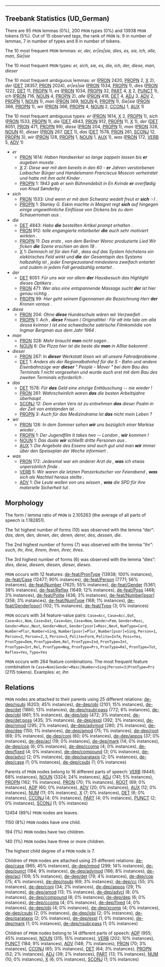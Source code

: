 

--------------------------------------------------------------------------------

## Treebank Statistics (UD_German)

There are 95 `PRON` lemmas (0%), 200 `PRON` types (0%) and 13938 `PRON` tokens (5%).
Out of 15 observed tags, the rank of `PRON` is: 9 in number of lemmas, 7 in number of types and 8 in number of tokens.

The 10 most frequent `PRON` lemmas: <em>er, der, er|es|sie, dies, es, sie, ich, alle, man, Sie|sie</em>

The 10 most frequent `PRON` types:  <em>er, sich, sie, es, die, ich, der, diese, man, dieser</em>

The 10 most frequent ambiguous lemmas: <em>er</em> ([PRON]() 2420, [PROPN]() 2, [X]() 2), <em>der</em> ([DET]() 28357, [PRON]() 2024), <em>er|es|sie</em> ([PRON]() 1534, [PROPN]() 1), <em>dies</em> ([PRON]() 1222, [DET]() 11, [PROPN]() 1), <em>es</em> ([PRON]() 1034, [PROPN]() 32, [PART]() 4, [X]() 2, [PUNCT]() 1), <em>ich</em> ([PRON]() 716, [NOUN]() 4, [PROPN]() 2), <em>alle</em> ([PRON]() 418, [DET]() 4, [ADJ]() 3, [ADV]() 2, [PROPN]() 1, [NOUN]() 1), <em>man</em> ([PRON]() 369, [NOUN]() 6, [PROPN]() 1), <em>Sie|sie</em> ([PRON]() 366, [PROPN]() 1), <em>wir</em> ([PRON]() 366, [PROPN]() 4, [NOUN]() 2, [CCONJ]() 1, [AUX]() 1)

The 10 most frequent ambiguous types:  <em>er</em> ([PRON]() 1614, [X]() 2, [PROPN]() 1), <em>sich</em> ([PRON]() 1533, [PROPN]() 1), <em>die</em> ([DET]() 4843, [PRON]() 912, [PROPN]() 11, [X]() 1), <em>der</em> ([DET]() 8051, [PRON]() 471, [PROPN]() 99), <em>diese</em> ([PRON]() 204, [PROPN]() 1), <em>man</em> ([PRON]() 328, [NOUN]() 6), <em>dieser</em> ([PRON]() 267, [DET]() 1), <em>das</em> ([DET]() 1578, [PRON]() 261, [SCONJ]() 12, [PROPN]() 3), <em>wir</em> ([PRON]() 128, [PROPN]() 1, [NOUN]() 1, [AUX]() 1), <em>was</em> ([PRON]() 172, [VERB]() 5, [ADV]() 1)


* <em>er</em>
  * [PRON]() 1614: <em>Haben Handwerker so lange zappeln lassen bis <b>er</b> augeben musste .</em>
  * [X]() 2: <em>Diese war mit dem bereits in den 60 - <b>er</b> Jahren verstorbenen Laibacher Bürger und Handelsmann Franciscus Moscon verheiratet und hatte mit ihm acht Kinder .</em>
  * [PROPN]() 1: <em>1943 gab er sein Bühnendebüt in En Kvinde <b>er</b> overflødig von Knud Sønderby .</em>
* <em>sich</em>
  * [PRON]() 1533: <em>Und wenn er mit dem Schwanz wedelt freut er <b>sich</b> :-) .</em>
  * [PROPN]() 1: <em>Stanley G. Eskin machte in Maigret regt <b>sich</b> auf hingegen einige ungewöhnliche Einflüsse von Dickens bis zu dem Schauerroman aus .</em>
* <em>die</em>
  * [DET]() 4843: <em>Habe <b>die</b> bestellten Artikel prompt erhalten .</em>
  * [PRON]() 912: <em>tolle engangierte mitarbeiter <b>die</b> auch sehr motiviert wirkten .</em>
  * [PROPN]() 11: <em>Das erste , von dem Berliner Woroc produzierte Lied Wir ficken <b>die</b> Szene erschien an dem 19 .</em>
  * [X]() 1: <em>Demnach ist für den Fall , dass auf das System höchstens ein elektrisches Feld wirkt und <b>die</b> der Gesamtspin des Systems halbzahlig ist , jeder Energiezustand mindestens zweifach entartet und zudem in jedem Fall geradzahlig entartet .</em>
* <em>der</em>
  * [DET]() 8051: <em>Für uns war vor allem <b>der</b> Hausbesuch das Highlight dieses Optikers .</em>
  * [PRON]() 471: <em>Wer also eine entspannende Massage sucht <b>der</b> ist hier genau richtig .</em>
  * [PROPN]() 99: <em>Hier geht seinem Eigennamen die Bezeichnung Herr <b>der</b> Kronen voraus .</em>
* <em>diese</em>
  * [PRON]() 204: <em>Ohne <b>diese</b> Hundeschule wären wir Verzweifelt .</em>
  * [PROPN]() 1: <em>Ach , <b>diese</b> Frauen ( Originaltitel : För att inte tala om alla dessa kvinnor ) ist eine schwedische satirische Filmkomödie von Ingmar Bergman aus dem Jahr 1964 .</em>
* <em>man</em>
  * [PRON]() 328: <em>Mehr braucht <b>man</b> nicht sagen .</em>
  * [NOUN]() 6: <em>Die Pizza hier ist die beste die <b>man</b> in Aßlar bekommt .</em>
* <em>dieser</em>
  * [PRON]() 267: <em>In <b>dieser</b> Werkstatt lösen wir all unsere Fahradprobleme .</em>
  * [DET]() 1: <em>Anders als der Regionalbahnhof für die S - Bahn und andere Eisenbahnzüge war <b>dieser</b> " People - Mover " bei dem Bau des Terminals 1 nicht vorgesehen und wurde auch erst mit dem Bau des zweiten Terminals erforderlich .</em>
* <em>das</em>
  * [DET]() 1578: <em>Für <b>das</b> Geld eine einzige Enttäuschung -- nie wieder !</em>
  * [PRON]() 261: <em>Wahrscheinlich waren <b>das</b> die besten Arbeitsjahre überhaupt .</em>
  * [SCONJ]() 12: <em>Dem ersten Vers ist zu entnehmen <b>das</b> dieser Psalm in der Zeit von entstanden ist .</em>
  * [PROPN]() 3: <em>Auch für das Medizindrama Ist <b>das</b> nicht mein Leben ?</em>
* <em>wir</em>
  * [PRON]() 128: <em>In dem Sommer sehen <b>wir</b> uns bezüglich einer Markise wieder .</em>
  * [PROPN]() 1: <em>Der Jugendfilm It takes two -- London , <b>wir</b> kommen !</em>
  * [NOUN]() 1: <em>Das duale <b>wir</b> schließt dritte Personen aus .</em>
  * [AUX]() 1: <em>Die Angebote des Essens sind auch gut und man <b>wir</b> immer über den Speiseplan der Woche informiert .</em>
* <em>was</em>
  * [PRON]() 172: <em>Jedesmal war ein anderer Arzt da , <b>was</b> ich etwas unpersönlich finde .</em>
  * [VERB]() 5: <em>Wir waren die letzten Panzerkutscher vor Feierabend , <b>was</b> sich als Nachteil heraus stellte .</em>
  * [ADV]() 1: <em>Die Leute wollen von uns wissen , <b>was</b> die SPD für ihre materielle Sicherheit tut .</em>

## Morphology

The form / lemma ratio of `PRON` is 2.105263 (the average of all parts of speech is 1.182851).

The 1st highest number of forms (10) was observed with the lemma “der”: <em>das, dem, den, denen, der, deren, derer, des, dessen, die</em>.

The 2nd highest number of forms (7) was observed with the lemma “ihr”: <em>euch, ihr, ihre, ihrem, ihren, ihrer, ihres</em>.

The 3rd highest number of forms (6) was observed with the lemma “dies”: <em>dies, diese, diesem, diesen, dieser, dieses</em>.

`PRON` occurs with 12 features: [de-feat/PronType]() (13938; 100% instances), [de-feat/Case]() (12477; 90% instances), [de-feat/Person]() (7771; 56% instances), [de-feat/Number]() (7625; 55% instances), [de-feat/Gender]() (5361; 38% instances), [de-feat/Reflex]() (1649; 12% instances), [de-feat/Poss]() (468; 3% instances), [de-feat/Polite]() (436; 3% instances), [de-feat/Number[psor]]() (358; 3% instances), [de-feat/NumType]() (168; 1% instances), [de-feat/Gender[psor]]() (102; 1% instances), [de-feat/Typo]() (3; 0% instances)

`PRON` occurs with 34 feature-value pairs: `Case=Acc`, `Case=Acc,Dat`, `Case=Acc,Nom`, `Case=Dat`, `Case=Gen`, `Case=Nom`, `Gender=Fem`, `Gender=Masc`, `Gender=Masc,Neut`, `Gender=Neut`, `Gender[psor]=Masc,Neut`, `NumType=Card`, `Number=Plur`, `Number=Sing`, `Number[psor]=Plur`, `Number[psor]=Sing`, `Person=1`, `Person=2`, `Person=2,3`, `Person=3`, `Polite=Form`, `Polite=Infm`, `Poss=Yes`, `PronType=Dem`, `PronType=Dem,Rel`, `PronType=Ind`, `PronType=Int`, `PronType=Int,Rel`, `PronType=Neg`, `PronType=Prs`, `PronType=Rel`, `PronType=Tot`, `Reflex=Yes`, `Typo=Yes`

`PRON` occurs with 264 feature combinations.
The most frequent feature combination is `Case=Nom|Gender=Masc|Number=Sing|Person=3|PronType=Prs` (2115 tokens).
Examples: <em>er, ihn</em>


## Relations

`PRON` nodes are attached to their parents using 25 different relations: [de-dep/nsubj]() (6203; 45% instances), [de-dep/obj]() (2101; 15% instances), [de-dep/det]() (1880; 13% instances), [de-dep/nsubj:pass]() (772; 6% instances), [de-dep/obl]() (661; 5% instances), [de-dep/iobj]() (472; 3% instances), [de-dep/det:poss]() (435; 3% instances), [de-dep/expl]() (392; 3% instances), [de-dep/nmod]() (295; 2% instances), [de-dep/advmod]() (280; 2% instances), [de-dep/dep]() (150; 1% instances), [de-dep/amod]() (75; 1% instances), [de-dep/root]() (69; 0% instances), [de-dep/conj]() (60; 0% instances), [de-dep/appos]() (37; 0% instances), [de-dep/acl]() (19; 0% instances), [de-dep/mark]() (14; 0% instances), [de-dep/cop]() (6; 0% instances), [de-dep/ccomp]() (4; 0% instances), [de-dep/fixed]() (4; 0% instances), [de-dep/compound]() (3; 0% instances), [de-dep/advcl]() (2; 0% instances), [de-dep/parataxis]() (2; 0% instances), [de-dep/case]() (1; 0% instances), [de-dep/csubj]() (1; 0% instances)

Parents of `PRON` nodes belong to 16 different parts of speech: [VERB]() (9445; 68% instances), [NOUN]() (3324; 24% instances), [ADJ]() (741; 5% instances), [PROPN]() (162; 1% instances), [PRON]() (70; 1% instances), [ROOT]() (69; 0% instances), [ADP]() (60; 0% instances), [ADV]() (20; 0% instances), [AUX]() (12; 0% instances), [NUM]() (11; 0% instances), [X]() (7; 0% instances), [DET]() (6; 0% instances), [CCONJ]() (4; 0% instances), [PART]() (4; 0% instances), [PUNCT]() (2; 0% instances), [SCONJ]() (1; 0% instances)

12454 (89%) `PRON` nodes are leaves.

1150 (8%) `PRON` nodes have one child.

194 (1%) `PRON` nodes have two children.

140 (1%) `PRON` nodes have three or more children.

The highest child degree of a `PRON` node is 7.

Children of `PRON` nodes are attached using 25 different relations: [de-dep/case]() (965; 45% instances), [de-dep/nmod]() (299; 14% instances), [de-dep/punct]() (184; 9% instances), [de-dep/advmod]() (166; 8% instances), [de-dep/acl]() (109; 5% instances), [de-dep/det]() (79; 4% instances), [de-dep/cop]() (75; 4% instances), [de-dep/nsubj]() (69; 3% instances), [de-dep/cc]() (55; 3% instances), [de-dep/conj]() (34; 2% instances), [de-dep/appos]() (29; 1% instances), [de-dep/amod]() (13; 1% instances), [de-dep/advcl]() (8; 0% instances), [de-dep/compound]() (8; 0% instances), [de-dep/dep]() (6; 0% instances), [de-dep/ccomp]() (4; 0% instances), [de-dep/fixed]() (4; 0% instances), [de-dep/obj]() (4; 0% instances), [de-dep/xcomp]() (4; 0% instances), [de-dep/csubj]() (2; 0% instances), [de-dep/iobj]() (2; 0% instances), [de-dep/parataxis]() (2; 0% instances), [de-dep/expl]() (1; 0% instances), [de-dep/mark]() (1; 0% instances), [de-dep/nsubj:pass]() (1; 0% instances)

Children of `PRON` nodes belong to 14 different parts of speech: [ADP]() (955; 45% instances), [NOUN]() (315; 15% instances), [VERB]() (202; 10% instances), [PUNCT]() (184; 9% instances), [ADV]() (148; 7% instances), [PRON]() (70; 3% instances), [CCONJ]() (65; 3% instances), [DET]() (64; 3% instances), [PROPN]() (52; 2% instances), [ADJ]() (39; 2% instances), [PART]() (13; 1% instances), [NUM]() (10; 0% instances), [X]() (6; 0% instances), [SCONJ]() (1; 0% instances)

